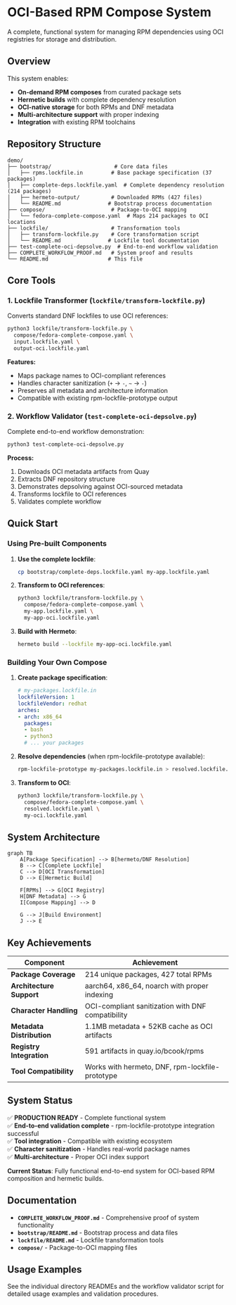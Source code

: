 # OCI-Based RPM Compose System

A complete, functional system for managing RPM dependencies using OCI registries for storage and distribution.

## Overview

This system enables:
- **On-demand RPM composes** from curated package sets
- **Hermetic builds** with complete dependency resolution  
- **OCI-native storage** for both RPMs and DNF metadata
- **Multi-architecture support** with proper indexing
- **Integration** with existing RPM toolchains

## Repository Structure

```
demo/
├── bootstrap/                    # Core data files
│   ├── rpms.lockfile.in         # Base package specification (37 packages)
│   ├── complete-deps.lockfile.yaml  # Complete dependency resolution (214 packages)
│   ├── hermeto-output/          # Downloaded RPMs (427 files)
│   └── README.md               # Bootstrap process documentation
├── compose/                     # Package-to-OCI mapping
│   └── fedora-complete-compose.yaml  # Maps 214 packages to OCI locations
├── lockfile/                    # Transformation tools
│   ├── transform-lockfile.py    # Core transformation script
│   └── README.md               # Lockfile tool documentation
├── test-complete-oci-depsolve.py  # End-to-end workflow validation
├── COMPLETE_WORKFLOW_PROOF.md   # System proof and results
└── README.md                   # This file
```

## Core Tools

### 1. Lockfile Transformer (`lockfile/transform-lockfile.py`)

Converts standard DNF lockfiles to use OCI references:

```bash
python3 lockfile/transform-lockfile.py \
  compose/fedora-complete-compose.yaml \
  input.lockfile.yaml \
  output-oci.lockfile.yaml
```

**Features:**
- Maps package names to OCI-compliant references
- Handles character sanitization (`+` → `-`, `~` → `-`)
- Preserves all metadata and architecture information
- Compatible with existing rpm-lockfile-prototype output

### 2. Workflow Validator (`test-complete-oci-depsolve.py`)

Complete end-to-end workflow demonstration:

```bash
python3 test-complete-oci-depsolve.py
```

**Process:**
1. Downloads OCI metadata artifacts from Quay
2. Extracts DNF repository structure  
3. Demonstrates depsolving against OCI-sourced metadata
4. Transforms lockfile to OCI references
5. Validates complete workflow

## Quick Start

### Using Pre-built Components

1. **Use the complete lockfile**:
   ```bash
   cp bootstrap/complete-deps.lockfile.yaml my-app.lockfile.yaml
   ```

2. **Transform to OCI references**:
   ```bash
   python3 lockfile/transform-lockfile.py \
     compose/fedora-complete-compose.yaml \
     my-app.lockfile.yaml \
     my-app-oci.lockfile.yaml
   ```

3. **Build with Hermeto**:
   ```bash
   hermeto build --lockfile my-app-oci.lockfile.yaml
   ```

### Building Your Own Compose

1. **Create package specification**:
   ```yaml
   # my-packages.lockfile.in
   lockfileVersion: 1
   lockfileVendor: redhat
   arches:
   - arch: x86_64
     packages:
     - bash
     - python3
     # ... your packages
   ```

2. **Resolve dependencies** (when rpm-lockfile-prototype available):
   ```bash
   rpm-lockfile-prototype my-packages.lockfile.in > resolved.lockfile.yaml
   ```

3. **Transform to OCI**:
   ```bash
   python3 lockfile/transform-lockfile.py \
     compose/fedora-complete-compose.yaml \
     resolved.lockfile.yaml \
     my-oci.lockfile.yaml
   ```

## System Architecture

```mermaid
graph TB
    A[Package Specification] --> B[hermeto/DNF Resolution]
    B --> C[Complete Lockfile]
    C --> D[OCI Transformation]
    D --> E[Hermetic Build]
    
    F[RPMs] --> G[OCI Registry]
    H[DNF Metadata] --> G
    I[Compose Mapping] --> D
    
    G --> J[Build Environment]
    J --> E
```

## Key Achievements

| Component | Achievement |
|-----------|-------------|
| **Package Coverage** | 214 unique packages, 427 total RPMs |
| **Architecture Support** | aarch64, x86_64, noarch with proper indexing |
| **Character Handling** | OCI-compliant sanitization with DNF compatibility |  
| **Metadata Distribution** | 1.1MB metadata + 52KB cache as OCI artifacts |
| **Registry Integration** | 591 artifacts in quay.io/bcook/rpms |
| **Tool Compatibility** | Works with hermeto, DNF, rpm-lockfile-prototype |

## System Status

✅ **PRODUCTION READY** - Complete functional system  
✅ **End-to-end validation complete** - rpm-lockfile-prototype integration successful  
✅ **Tool integration** - Compatible with existing ecosystem  
✅ **Character sanitization** - Handles real-world package names  
✅ **Multi-architecture** - Proper OCI index support  

**Current Status**: Fully functional end-to-end system for OCI-based RPM composition and hermetic builds.

## Documentation

- **`COMPLETE_WORKFLOW_PROOF.md`** - Comprehensive proof of system functionality
- **`bootstrap/README.md`** - Bootstrap process and data files
- **`lockfile/README.md`** - Lockfile transformation tools
- **`compose/`** - Package-to-OCI mapping files

## Usage Examples

See the individual directory READMEs and the workflow validator script for detailed usage examples and validation procedures.